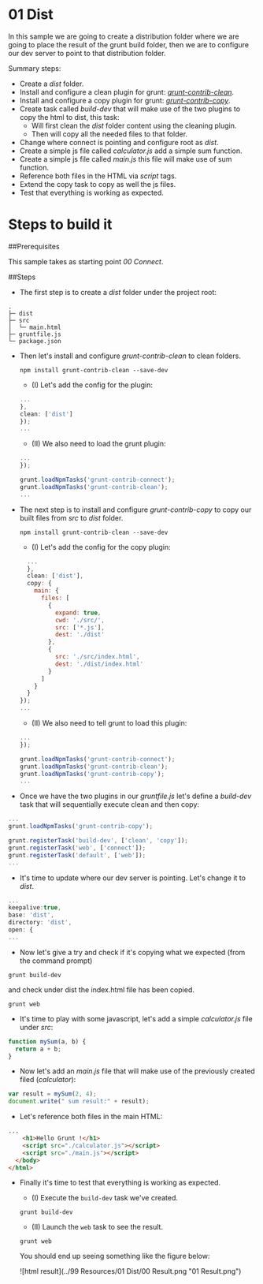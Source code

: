 # 01 Dist

In this sample we are going to create a distribution folder where we are going
to place the result of the grunt build folder, then we are to configure our
dev server to point to that distribution folder.

Summary steps:

- Create a _dist_ folder.
- Install and configure a clean plugin for grunt: [_grunt-contrib-clean_](https://github.com/gruntjs/grunt-contrib-clean).
- Install and configure a copy plugin for grunt: [_grunt-contrib-copy_](https://github.com/gruntjs/grunt-contrib-copy).
- Create task called _build-dev_ that will make use of the two plugins to copy the html to dist, this task:
    - Will first clean the _dist_ folder content using the cleaning plugin.
    - Then will copy all the needed files to that folder.
- Change where connect is pointing and configure root as _dist_.
- Create a simple js file called _calculator.js_ add a simple sum function.
- Create a simple js file called _main.js_ this file will make use of sum function.
- Reference both files in the HTML via _script_ tags.
- Extend the copy task to copy as well the js files.
- Test that everything is working as expected.

# Steps to build it

##Prerequisites

This sample takes as starting point _00 Connect_.

##Steps

- The first step is to create a _dist_ folder under the project root:

```
.
├─ dist
├─ src
│  └─ main.html
├─ gruntfile.js
└─ package.json
```

- Then let's install and configure _grunt-contrib-clean_ to clean folders.

  ```
  npm install grunt-contrib-clean --save-dev
  ```
  - (I) Let's add the config for the plugin:

  ```javascript
  ...
  },
  clean: ['dist']
  });
  ...
  ```

  - (II) We also need to load the grunt plugin:

  ```javascript
  ...
  });

  grunt.loadNpmTasks('grunt-contrib-connect');
  grunt.loadNpmTasks('grunt-contrib-clean');
  ...
  ```

- The next step is to install and configure _grunt-contrib-copy_ to copy our built files from _src_ to  _dist_ folder.

  ```
  npm install grunt-contrib-clean --save-dev
  ```
  - (I) Let's add the config for the copy plugin:

  ```javascript
    ...
    },
    clean: ['dist'],
    copy: {
      main: {
        files: [
          {
            expand: true,
            cwd: './src/',
            src: ['*.js'],
            dest: './dist'
          },
          {
            src: './src/index.html',
            dest: './dist/index.html'
          }
        ]
      }
    }
  });
  ...
  ```

  - (II) We also need to tell grunt to load this plugin:

  ```javascript
  ...
  });

  grunt.loadNpmTasks('grunt-contrib-connect');
  grunt.loadNpmTasks('grunt-contrib-clean');
  grunt.loadNpmTasks('grunt-contrib-copy');
  ...
  ```

- Once we have the two plugins in our _gruntfile.js_ let's define a _build-dev_ task that will sequentially execute clean and then copy:

```javascript
...
grunt.loadNpmTasks('grunt-contrib-copy');

grunt.registerTask('build-dev', ['clean', 'copy']);
grunt.registerTask('web', ['connect']);
grunt.registerTask('default', ['web']);
...
```

- It's time to update where our dev server is pointing. Let's change it to _dist_.

```javascript
...
keepalive:true,
base: 'dist',
directory: 'dist',
open: {
...
```

- Now let's give a try and check if it's copying what we expected (from the command prompt)

```
grunt build-dev
```

and check under dist the index.html file has been copied.

```
grunt web
```

- It's time to play with some javascript, let's add a simple _calculator.js_ file under _src_:

```javascript
function mySum(a, b) {
  return a + b;   
}
```

 - Now let's add an _main.js_ file that will make use of the previously created filed (_calculator_):

 ```javascript
 var result = mySum(2, 4);
 document.write(" sum result:" + result);
 ```

 - Let's reference both files in the main HTML:

```html
...
    <h1>Hello Grunt !</h1>
    <script src="./calculator.js"></script>
    <script src="./main.js"></script>
  </body>
</html>
```

- Finally it's time to test that everything is working as expected.
  - (I) Execute the `build-dev` task we've created.

  ```
  grunt build-dev
  ```

  - (II) Launch the `web` task to see the result.

  ```
  grunt web
  ```

  You should end up seeing something like the figure below:

  ![html result](../99 Resources/01 Dist/00 Result.png "01 Result.png")
